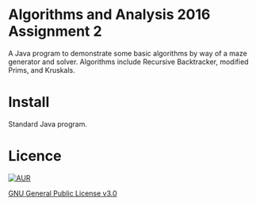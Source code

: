 # Algorithms and Analysis 2016 Assignment 2

A Java program to demonstrate some basic algorithms by way of a maze generator and solver. Algorithms include Recursive Backtracker, modified Prims, and Kruskals.

# Install

Standard Java program.

# Licence
[![AUR](https://img.shields.io/aur/license/yaourt.svg)]()

[GNU General Public License v3.0](http://choosealicense.com/licenses/gpl-3.0/)
